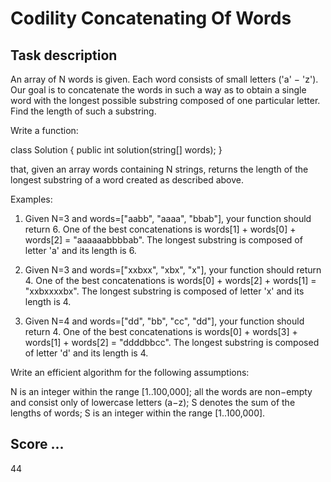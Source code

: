 # Codility Concatenating Of Words
## Task description
An array of N words is given. Each word consists of small letters ('a' − 'z'). Our goal is to concatenate the words in such a way as to obtain a single word with the longest possible substring composed of one particular letter. Find the length of such a substring.

Write a function:

class Solution { public int solution(string[] words); }

that, given an array words containing N strings, returns the length of the longest substring of a word created as described above.

Examples:

1. Given N=3 and words=["aabb", "aaaa", "bbab"], your function should return 6. One of the best concatenations is words[1] + words[0] + words[2] = "aaaaaabbbbab". The longest substring is composed of letter 'a' and its length is 6.

2. Given N=3 and words=["xxbxx", "xbx", "x"], your function should return 4. One of the best concatenations is words[0] + words[2] + words[1] = "xxbxxxxbx". The longest substring is composed of letter 'x' and its length is 4.

3. Given N=4 and words=["dd", "bb", "cc", "dd"], your function should return 4. One of the best concatenations is words[0] + words[3] + words[1] + words[2] = "ddddbbcc". The longest substring is composed of letter 'd' and its length is 4.

Write an efficient algorithm for the following assumptions:

N is an integer within the range [1..100,000];
all the words are non−empty and consist only of lowercase letters (a−z);
S denotes the sum of the lengths of words; S is an integer within the range [1..100,000].

## Score ...
44
